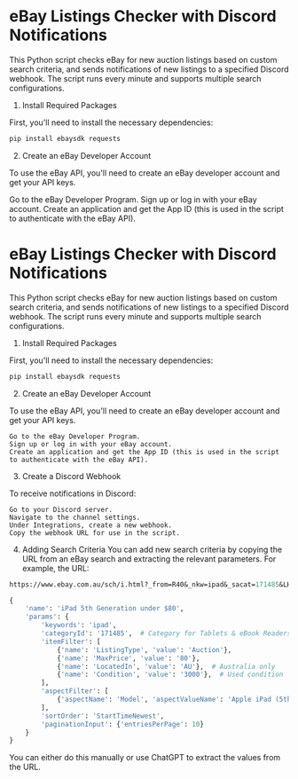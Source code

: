 
# eBay Listings Checker with Discord Notifications

This Python script checks eBay for new auction listings based on custom search criteria, and sends notifications of new listings to a specified Discord webhook. The script runs every minute and supports multiple search configurations.

1. Install Required Packages

First, you'll need to install the necessary dependencies:

```bash
pip install ebaysdk requests
```

2. Create an eBay Developer Account

To use the eBay API, you'll need to create an eBay developer account and get your API keys.

Go to the eBay Developer Program.
Sign up or log in with your eBay account.
Create an application and get the App ID (this is used in the script to authenticate with the eBay API).

# eBay Listings Checker with Discord Notifications

This Python script checks eBay for new auction listings based on custom search criteria, and sends notifications of new listings to a specified Discord webhook. The script runs every minute and supports multiple search configurations.

1. Install Required Packages

First, you'll need to install the necessary dependencies:

```bash
pip install ebaysdk requests
```

2. Create an eBay Developer Account

To use the eBay API, you'll need to create an eBay developer account and get your API keys.

    Go to the eBay Developer Program.
    Sign up or log in with your eBay account.
    Create an application and get the App ID (this is used in the script to authenticate with the eBay API).

3. Create a Discord Webhook

To receive notifications in Discord:

    Go to your Discord server.
    Navigate to the channel settings.
    Under Integrations, create a new webhook.
    Copy the webhook URL for use in the script.

4. Adding Search Criteria
You can add new search criteria by copying the URL from an eBay search and extracting the relevant parameters. For example, the URL:

```perl
https://www.ebay.com.au/sch/i.html?_from=R40&_nkw=ipad&_sacat=171485&LH_Auction=1&Model=Apple%2520iPad%2520%25285th%2520Generation%2529&_dcat=171485&LH_PrefLoc=1&_udhi=80.0&rt=nc&LH_ItemCondition=3000
```

```python
{
    'name': 'iPad 5th Generation under $80',
    'params': {
        'keywords': 'ipad',
        'categoryId': '171485',  # Category for Tablets & eBook Readers
        'itemFilter': [
            {'name': 'ListingType', 'value': 'Auction'},
            {'name': 'MaxPrice', 'value': '80'},
            {'name': 'LocatedIn', 'value': 'AU'},  # Australia only
            {'name': 'Condition', 'value': '3000'},  # Used condition
        ],
        'aspectFilter': [
            {'aspectName': 'Model', 'aspectValueName': 'Apple iPad (5th Generation)'}
        ],
        'sortOrder': 'StartTimeNewest',
        'paginationInput': {'entriesPerPage': 10}
    }
}
```
You can either do this manually or use ChatGPT to extract the values from the URL.
